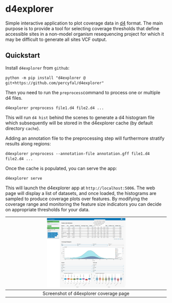 # d4explorer

Simple interactive application to plot coverage data in [d4] format.
The main purpose is to provide a tool for selecting coverage
thresholds that define accessible sites in a non-model organism
resequencing project for which it may be difficult to generate all
sites VCF output.

## Quickstart

Install `d4explorer` from `github`:

    python -m pip install "d4explorer @ git+https://github.com/percyfal/d4explorer"

Then you need to run the `preprocess`command to process one or
multiple d4 files.

    d4explorer preprocess file1.d4 file2.d4 ...

This will run `d4 hist` behind the scenes to generate a d4 histogram
file which subsequently will be stored in the d4explorer cache (by
default directory `cache`).

Adding an annotation file to the preprocessing step will furthermore
stratify results along regions:

    d4explorer preprocess --annotation-file annotation.gff file1.d4 file2.d4 ...

Once the cache is populated, you can serve the app:

    d4explorer serve

This will launch the d4explorer app at `http://localhost:5006`. The
web page will display a list of datasets, and once loaded, the
histograms are sampled to produce coverage plots over features. By
modifying the coverage range and monitoring the feature size
indicators you can decide on appropriate thresholds for your data.

| <img src="./img/d4explorer-coverage.png" width="50%" alt="Screenshot of d4explorer coverage page"> |
|:--:|
| Screenshot of d4explorer coverage page |

[d4]: https://github.com/38/d4-format
